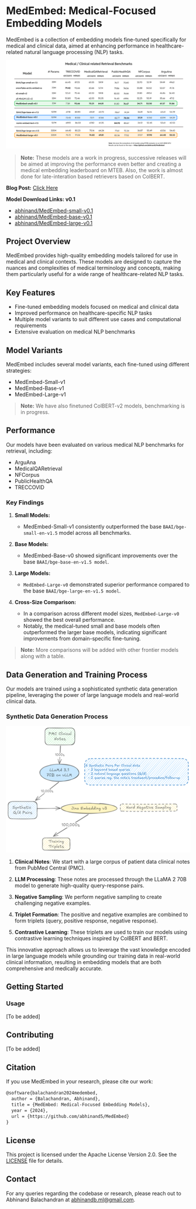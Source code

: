 # MedEmbed: Medical-Focused Embedding Models

MedEmbed is a collection of embedding models fine-tuned specifically for medical and clinical data, aimed at enhancing performance in healthcare-related natural language processing (NLP) tasks.

![benchmark-comparison](./assets/MedEmbed-Bench.png)

> **Note:** These models are a work in progress, successive releases will be aimed at improving the performance even better and creating a medical embedding leaderboard on MTEB. Also, the work is almost done for late-interation based retrievers based on ColBERT.

**Blog Post:** [Click Here](https://huggingface.co/blog/abhinand/medembed-finetuned-embedding-models-for-medical-ir)

**Model Download Links: v0.1**
- [abhinand/MedEmbed-small-v0.1](https://huggingface.co/abhinand/MedEmbed-small-v0.1)
- [abhinand/MedEmbed-base-v0.1](https://huggingface.co/abhinand/MedEmbed-base-v0.1)
- [abhinand/MedEmbed-large-v0.1](https://huggingface.co/abhinand/MedEmbed-large-v0.1)

## Project Overview

MedEmbed provides high-quality embedding models tailored for use in medical and clinical contexts. These models are designed to capture the nuances and complexities of medical terminology and concepts, making them particularly useful for a wide range of healthcare-related NLP tasks.

## Key Features

- Fine-tuned embedding models focused on medical and clinical data
- Improved performance on healthcare-specific NLP tasks
- Multiple model variants to suit different use cases and computational requirements
- Extensive evaluation on medical NLP benchmarks

## Model Variants

MedEmbed includes several model variants, each fine-tuned using different strategies:

- MedEmbed-Small-v1
- MedEmbed-Base-v1
- MedEmbed-Large-v1

> **Note:** We have also finetuned ColBERT-v2 models, benchmarking is in progress.

## Performance

Our models have been evaluated on various medical NLP benchmarks for retrieval, including:

- ArguAna
- MedicalQARetrieval
- NFCorpus
- PublicHealthQA
- TRECCOVID

### Key Findings

1. **Small Models:**
   - MedEmbed-Small-v1 consistently outperformed the base `BAAI/bge-small-en-v1.5` model across all benchmarks.

2. **Base Models:**
   - MedEmbed-Base-v0 showed significant improvements over the base `BAAI/bge-base-en-v1.5 model`.

3. **Large Models:**
   - `MedEmbed-Large-v0` demonstrated superior performance compared to the base `BAAI/bge-large-en-v1.5 model`.

4. **Cross-Size Comparison:**
   - In a comparison across different model sizes, `MedEmbed-Large-v0` showed the best overall performance.
   - Notably, the medical-tuned small and base models often outperformed the larger base models, indicating significant improvements from domain-specific fine-tuning.

> **Note:** More comparisons will be added with other frontier models along with a table.

## Data Generation and Training Process

Our models are trained using a sophisticated synthetic data generation pipeline, leveraging the power of large language models and real-world clinical data.

### Synthetic Data Generation Process

![Data generation flow](./assets/datagen.png)

1. **Clinical Notes**: We start with a large corpus of patient data clinical notes from PubMed Central (PMC).

2. **LLM Processing**: These notes are processed through the LLaMA 2 70B model to generate high-quality query-response pairs.

3. **Negative Sampling**: We perform negative sampling to create challenging negative examples.

4. **Triplet Formation**: The positive and negative examples are combined to form triplets (query, positive response, negative response).

5. **Contrastive Learning**: These triplets are used to train our models using contrastive learning techniques inspired by ColBERT and BERT.

This innovative approach allows us to leverage the vast knowledge encoded in large language models while grounding our training data in real-world clinical information, resulting in embedding models that are both comprehensive and medically accurate.

## Getting Started

### Usage

[To be added]

## Contributing
[To be added]

## Citation

If you use MedEmbed in your research, please cite our work:

```
@software{balachandran2024medembed,
  author = {Balachandran, Abhinand},
  title = {MedEmbed: Medical-Focused Embedding Models},
  year = {2024},
  url = {https://github.com/abhinand5/MedEmbed}
}
```

## License

This project is licensed under the Apache License Version 2.0. See the [LICENSE](LICENSE) file for details.

## Contact

For any queries regarding the codebase or research, please reach out to Abhinand Balachandran at abhinandb.ml@gmail.com.
